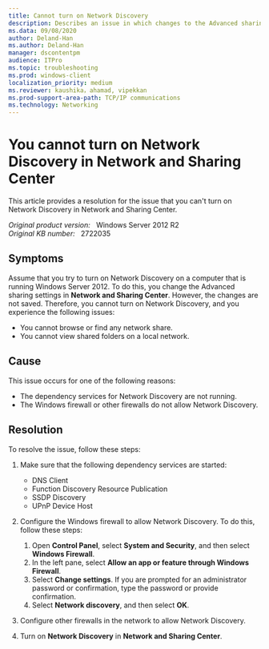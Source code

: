 ```yaml
---
title: Cannot turn on Network Discovery
description: Describes an issue in which changes to the Advanced sharing settings in **Network and Sharing Center** are not saved. Therefore, you cannot turn on Network Discovery.
ms.data: 09/08/2020
author: Deland-Han
ms.author: Deland-Han
manager: dscontentpm
audience: ITPro
ms.topic: troubleshooting
ms.prod: windows-client
localization_priority: medium
ms.reviewer: kaushika，ahamad, vipekkan
ms.prod-support-area-path: TCP/IP communications
ms.technology: Networking
---
```

# You cannot turn on Network Discovery in Network and Sharing Center

This article provides a resolution for the issue that you can't turn on Network Discovery in Network and Sharing Center.

_Original product version:_ &nbsp; Windows Server 2012 R2  
_Original KB number:_ &nbsp; 2722035

## Symptoms

Assume that you try to turn on Network Discovery on a computer that is running Windows Server 2012. To do this, you change the Advanced sharing settings in **Network and Sharing Center**. However, the changes are not saved. Therefore, you cannot turn on Network Discovery, and you experience the following issues:

- You cannot browse or find any network share.
- You cannot view shared folders on a local network.

## Cause

This issue occurs for one of the following reasons:

- The dependency services for Network Discovery are not running.
- The Windows firewall or other firewalls do not allow Network Discovery.

## Resolution

To resolve the issue, follow these steps:

1. Make sure that the following dependency services are started:
   - DNS Client
   - Function Discovery Resource Publication
   - SSDP Discovery
   - UPnP Device Host

2. Configure the Windows firewall to allow Network Discovery. To do this, follow these steps:

      1. Open **Control Panel**, select **System and Security**, and then select **Windows Firewall**.
      2. In the left pane, select **Allow an app or feature through Windows Firewall**.
      3. Select **Change settings**. If you are prompted for an administrator password or confirmation, type the password or provide confirmation.
      4. Select **Network discovery**, and then select **OK**.

3. Configure other firewalls in the network to allow Network Discovery.
4. Turn on **Network Discovery** in **Network and Sharing Center**.
